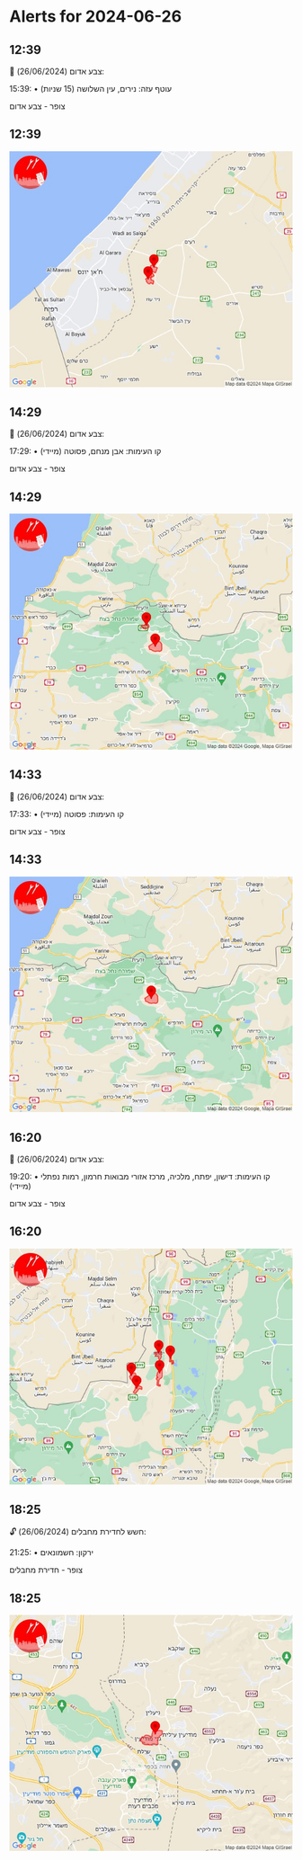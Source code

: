 # Alerts for 2024-06-26

## 12:39

🔴 צבע אדום (26/06/2024):

15:39:
• עוטף עזה: נירים, עין השלושה (15 שניות)

צופר - צבע אדום

## 12:39

![Photo](images/22530.jpg)

## 14:29

🔴 צבע אדום (26/06/2024):

17:29:
• קו העימות: אבן מנחם, פסוטה (מיידי)

צופר - צבע אדום

## 14:29

![Photo](images/22532.jpg)

## 14:33

🔴 צבע אדום (26/06/2024):

17:33:
• קו העימות: פסוטה (מיידי)

צופר - צבע אדום

## 14:33

![Photo](images/22534.jpg)

## 16:20

🔴 צבע אדום (26/06/2024):

19:20:
• קו העימות: דישון, יפתח, מלכיה, מרכז אזורי מבואות חרמון, רמות נפתלי (מיידי)

צופר - צבע אדום

## 16:20

![Photo](images/22536.jpg)

## 18:25

🔓 חשש לחדירת מחבלים (26/06/2024):

21:25:
• ירקון: חשמונאים 

צופר - חדירת מחבלים

## 18:25

![Photo](images/22538.jpg)

